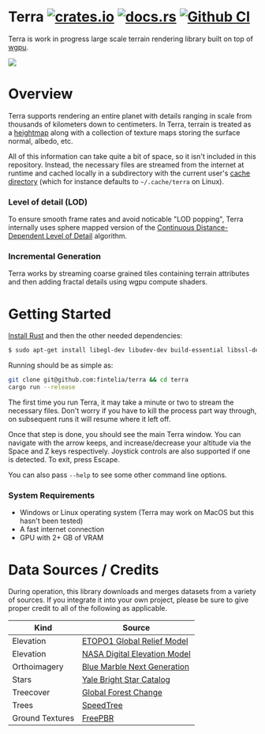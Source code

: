 # Terra [![crates.io](https://img.shields.io/crates/v/terra.svg)](https://crates.io/crates/terra) [![docs.rs](https://docs.rs/terra/badge.svg)](https://docs.rs/terra) [![Github CI](https://img.shields.io/github/workflow/status/fintelia/terra/Rust)](https://github.com/fintelia/terra/actions?query=workflow%3ARust)

Terra is work in progress large scale terrain rendering library built on top of
[wgpu](https://github.com/gfx-rs/wgpu).

<img src="https://terra.fintelia.io/file/terra-tiles/screenshots/merged.png" />

# Overview

Terra supports rendering an entire planet with details ranging in scale from
thousands of kilometers down to centimeters. In Terra, terrain is treated as a
[heightmap](https://en.wikipedia.org/wiki/Heightmap) along with a collection of
texture maps storing the surface normal, albedo, etc.

All of this information can take quite a bit of space, so it isn't included in
this repository. Instead, the necessary files are streamed from the internet at
runtime and cached locally in a subdirectory with the current user's [cache
directory](https://docs.rs/dirs/3.0.1/dirs/fn.cache_dir.html) (which for
instance defaults to `~/.cache/terra` on Linux).

### Level of detail (LOD)

To ensure smooth frame rates and avoid noticable "LOD popping", Terra internally
uses sphere mapped version of the [Continuous Distance-Dependent Level of
Detail](https://github.com/fstrugar/CDLOD/blob/master/cdlod_paper_latest.pdf)
algorithm.

### Incremental Generation

Terra works by streaming coarse grained tiles containing terrain attributes and then
adding fractal details using wgpu compute shaders.

# Getting Started

[Install Rust](https://rustup.rs/) and then the other needed dependencies:

```bash
$ sudo apt-get install libegl-dev libudev-dev build-essential libssl-dev cmake
```

Running should be as simple as:

```bash
git clone git@github.com:fintelia/terra && cd terra
cargo run --release
```

The first time you run Terra, it may take a minute or two to stream the necessary
files. Don't worry if you have to kill the process part way through, on subsequent
runs it will resume where it left off.

Once that step is done, you should see the main Terra window. You can navigate
with the arrow keeps, and increase/decrease your altitude via the Space and Z
keys respectively. Joystick controls are also supported if one is detected. To
exit, press Escape.

You can also pass `--help` to see some other command line options.

### System Requirements

* Windows or Linux operating system (Terra may work on MacOS but this hasn't been tested)
* A fast internet connection
* GPU with 2+ GB of VRAM

# Data Sources / Credits

During operation, this library downloads and merges datasets from a variety of sources. If you integrate
it into your own project, please be sure to give proper credit to all of the following as applicable.

| Kind | Source |
| --- | --- |
| Elevation | [ETOPO1 Global Relief Model](https://www.ngdc.noaa.gov/mgg/global)
| Elevation | [NASA Digital Elevation Model](https://portal.opentopography.org/datasetMetadata?otCollectionID=OT.032021.4326.2)
| Orthoimagery | [Blue Marble Next Generation](https://visibleearth.nasa.gov/view.php?id=76487)
| Stars | [Yale Bright Star Catalog](http://tdc-www.harvard.edu/catalogs/bsc5.html)
| Treecover | [Global Forest Change](https://data.globalforestwatch.org/documents/134f92e59f344549947a3eade9d80783/explore)
| Trees | [SpeedTree](https://store.speedtree.com/)
| Ground Textures | [FreePBR](https://freepbr.com/)
